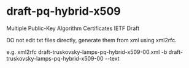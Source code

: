 # draft-pq-hybrid-x509
Multiple Public-Key Algorithm Certificates IETF Draft

DO not edit txt files directly, generate them from xml using xml2rfc.

e.g.
xml2rfc draft-truskovsky-lamps-pq-hybrid-x509-00.xml -b draft-truskovsky-lamps-pq-hybrid-x509-00 --text
